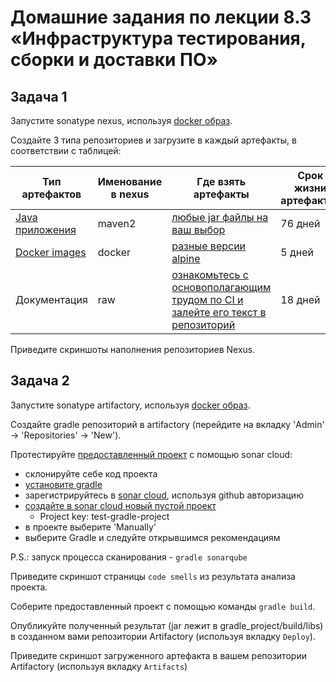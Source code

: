 # Домашние задания по лекции 8.3 «Инфраструктура тестирования, сборки и доставки ПО»

## Задача 1 

Запустите sonatype nexus, используя [docker образ](https://hub.docker.com/r/sonatype/nexus3/).

Cоздайте 3 типа репозиториев и загрузите в каждый артефакты, в соответствии с таблицей:

|Тип артефактов|Именование в nexus|Где взять артефакты|Срок жизни артефактов|
|---------------|------------------|--------------------|----------------------|
|[Java приложения](https://blog.sonatype.com/using-nexus-3-as-your-repository-part-1-maven-artifacts)| maven2           | [любые jar файлы на ваш выбор](https://mvnrepository.com/open-source)| 76 дней|
|[Docker images](https://blog.sonatype.com/using-nexus-3-as-your-repository-part-3-docker-images)  | docker           |  [разные версии alpine](https://hub.docker.com/_/alpine)                  | 5 дней |
|Документация | raw        | [ознакомьтесь с основополагающим трудом по CI и залейте его текст в репозиторий](https://www.martinfowler.com/articles/continuousIntegration.html)                   | 18 дней | 

Приведите скриншоты наполнения репозиториев Nexus.

## Задача 2 

Запустите sonatype artifactory, используя [docker образ](https://hub.docker.com/r/mattgruter/artifactory/).

Создайте gradle репозиторий в artifactory (перейдите на вкладку 'Admin' -> 'Repositories' -> 'New').
 
Протестируйте [предоставленный проект](https://github.com/netology-code/virt-homeworks/tree/master/08-cicd-03-build-and-test-tools/gradle_project) с помощью sonar cloud:
- склонируйте себе код проекта
- [установите gradle](https://gradle.org/install/)
- зарегистрируйтесь в [sonar cloud](https://sonarcloud.io/), используя github авторизацию
- [создайте в sonar cloud новый пустой проект](https://sonarcloud.io/projects/create)
    - Project key: test-gradle-project
- в проекте выберите 'Manually'
- выберите Gradle и следуйте открывшимся рекомендациям

P.S.: запуск процесса сканирования - `gradle sonarqube`

Приведите скриншот страницы `code smells` из результата анализа проекта.

Соберите предоставленный проект с помощью команды `gradle build`.

Опубликуйте полученный результат (jar лежит в gradle_project/build/libs) в созданном вами репозитории Artifactory (используя вкладку `Deploy`).

Приведите скриншот загруженного артефакта в вашем репозитории Artifactory (используя вкладку `Artifacts`)
